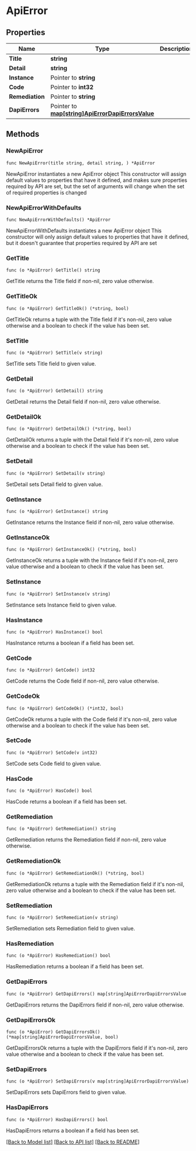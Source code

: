 # ApiError

## Properties

Name | Type | Description | Notes
------------ | ------------- | ------------- | -------------
**Title** | **string** |  | 
**Detail** | **string** |  | 
**Instance** | Pointer to **string** |  | [optional] 
**Code** | Pointer to **int32** |  | [optional] 
**Remediation** | Pointer to **string** |  | [optional] 
**DapiErrors** | Pointer to [**map[string]ApiErrorDapiErrorsValue**](ApiErrorDapiErrorsValue.md) |  | [optional] 

## Methods

### NewApiError

`func NewApiError(title string, detail string, ) *ApiError`

NewApiError instantiates a new ApiError object
This constructor will assign default values to properties that have it defined,
and makes sure properties required by API are set, but the set of arguments
will change when the set of required properties is changed

### NewApiErrorWithDefaults

`func NewApiErrorWithDefaults() *ApiError`

NewApiErrorWithDefaults instantiates a new ApiError object
This constructor will only assign default values to properties that have it defined,
but it doesn't guarantee that properties required by API are set

### GetTitle

`func (o *ApiError) GetTitle() string`

GetTitle returns the Title field if non-nil, zero value otherwise.

### GetTitleOk

`func (o *ApiError) GetTitleOk() (*string, bool)`

GetTitleOk returns a tuple with the Title field if it's non-nil, zero value otherwise
and a boolean to check if the value has been set.

### SetTitle

`func (o *ApiError) SetTitle(v string)`

SetTitle sets Title field to given value.


### GetDetail

`func (o *ApiError) GetDetail() string`

GetDetail returns the Detail field if non-nil, zero value otherwise.

### GetDetailOk

`func (o *ApiError) GetDetailOk() (*string, bool)`

GetDetailOk returns a tuple with the Detail field if it's non-nil, zero value otherwise
and a boolean to check if the value has been set.

### SetDetail

`func (o *ApiError) SetDetail(v string)`

SetDetail sets Detail field to given value.


### GetInstance

`func (o *ApiError) GetInstance() string`

GetInstance returns the Instance field if non-nil, zero value otherwise.

### GetInstanceOk

`func (o *ApiError) GetInstanceOk() (*string, bool)`

GetInstanceOk returns a tuple with the Instance field if it's non-nil, zero value otherwise
and a boolean to check if the value has been set.

### SetInstance

`func (o *ApiError) SetInstance(v string)`

SetInstance sets Instance field to given value.

### HasInstance

`func (o *ApiError) HasInstance() bool`

HasInstance returns a boolean if a field has been set.

### GetCode

`func (o *ApiError) GetCode() int32`

GetCode returns the Code field if non-nil, zero value otherwise.

### GetCodeOk

`func (o *ApiError) GetCodeOk() (*int32, bool)`

GetCodeOk returns a tuple with the Code field if it's non-nil, zero value otherwise
and a boolean to check if the value has been set.

### SetCode

`func (o *ApiError) SetCode(v int32)`

SetCode sets Code field to given value.

### HasCode

`func (o *ApiError) HasCode() bool`

HasCode returns a boolean if a field has been set.

### GetRemediation

`func (o *ApiError) GetRemediation() string`

GetRemediation returns the Remediation field if non-nil, zero value otherwise.

### GetRemediationOk

`func (o *ApiError) GetRemediationOk() (*string, bool)`

GetRemediationOk returns a tuple with the Remediation field if it's non-nil, zero value otherwise
and a boolean to check if the value has been set.

### SetRemediation

`func (o *ApiError) SetRemediation(v string)`

SetRemediation sets Remediation field to given value.

### HasRemediation

`func (o *ApiError) HasRemediation() bool`

HasRemediation returns a boolean if a field has been set.

### GetDapiErrors

`func (o *ApiError) GetDapiErrors() map[string]ApiErrorDapiErrorsValue`

GetDapiErrors returns the DapiErrors field if non-nil, zero value otherwise.

### GetDapiErrorsOk

`func (o *ApiError) GetDapiErrorsOk() (*map[string]ApiErrorDapiErrorsValue, bool)`

GetDapiErrorsOk returns a tuple with the DapiErrors field if it's non-nil, zero value otherwise
and a boolean to check if the value has been set.

### SetDapiErrors

`func (o *ApiError) SetDapiErrors(v map[string]ApiErrorDapiErrorsValue)`

SetDapiErrors sets DapiErrors field to given value.

### HasDapiErrors

`func (o *ApiError) HasDapiErrors() bool`

HasDapiErrors returns a boolean if a field has been set.


[[Back to Model list]](../README.md#documentation-for-models) [[Back to API list]](../README.md#documentation-for-api-endpoints) [[Back to README]](../README.md)


